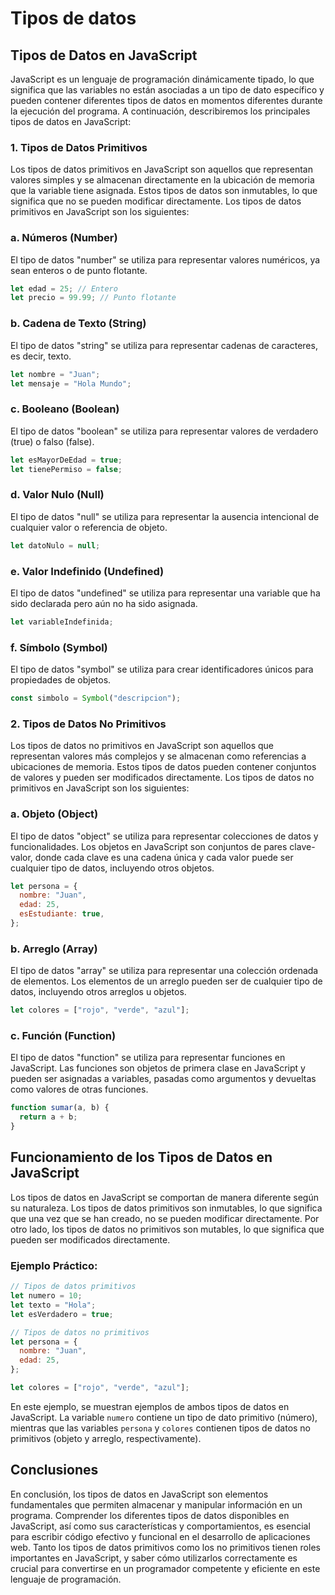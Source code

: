 # Tipos de datos

## Tipos de Datos en JavaScript

JavaScript es un lenguaje de programación dinámicamente tipado, lo que significa que las variables no están asociadas a un tipo de dato específico y pueden contener diferentes tipos de datos en momentos diferentes durante la ejecución del programa. A continuación, describiremos los principales tipos de datos en JavaScript:

### 1. Tipos de Datos Primitivos

Los tipos de datos primitivos en JavaScript son aquellos que representan valores simples y se almacenan directamente en la ubicación de memoria que la variable tiene asignada. Estos tipos de datos son inmutables, lo que significa que no se pueden modificar directamente. Los tipos de datos primitivos en JavaScript son los siguientes:

### a. Números (Number)

El tipo de datos "number" se utiliza para representar valores numéricos, ya sean enteros o de punto flotante.

```jsx
let edad = 25; // Entero
let precio = 99.99; // Punto flotante
```

### b. Cadena de Texto (String)

El tipo de datos "string" se utiliza para representar cadenas de caracteres, es decir, texto.

```jsx
let nombre = "Juan";
let mensaje = "Hola Mundo";
```

### c. Booleano (Boolean)

El tipo de datos "boolean" se utiliza para representar valores de verdadero (true) o falso (false).

```jsx
let esMayorDeEdad = true;
let tienePermiso = false;
```

### d. Valor Nulo (Null)

El tipo de datos "null" se utiliza para representar la ausencia intencional de cualquier valor o referencia de objeto.

```jsx
let datoNulo = null;
```

### e. Valor Indefinido (Undefined)

El tipo de datos "undefined" se utiliza para representar una variable que ha sido declarada pero aún no ha sido asignada.

```jsx
let variableIndefinida;
```

### f. Símbolo (Symbol)

El tipo de datos "symbol" se utiliza para crear identificadores únicos para propiedades de objetos.

```jsx
const simbolo = Symbol("descripcion");
```

### 2. Tipos de Datos No Primitivos

Los tipos de datos no primitivos en JavaScript son aquellos que representan valores más complejos y se almacenan como referencias a ubicaciones de memoria. Estos tipos de datos pueden contener conjuntos de valores y pueden ser modificados directamente. Los tipos de datos no primitivos en JavaScript son los siguientes:

### a. Objeto (Object)

El tipo de datos "object" se utiliza para representar colecciones de datos y funcionalidades. Los objetos en JavaScript son conjuntos de pares clave-valor, donde cada clave es una cadena única y cada valor puede ser cualquier tipo de datos, incluyendo otros objetos.

```jsx
let persona = {
  nombre: "Juan",
  edad: 25,
  esEstudiante: true,
};
```

### b. Arreglo (Array)

El tipo de datos "array" se utiliza para representar una colección ordenada de elementos. Los elementos de un arreglo pueden ser de cualquier tipo de datos, incluyendo otros arreglos u objetos.

```jsx
let colores = ["rojo", "verde", "azul"];
```

### c. Función (Function)

El tipo de datos "function" se utiliza para representar funciones en JavaScript. Las funciones son objetos de primera clase en JavaScript y pueden ser asignadas a variables, pasadas como argumentos y devueltas como valores de otras funciones.

```jsx
function sumar(a, b) {
  return a + b;
}
```

## Funcionamiento de los Tipos de Datos en JavaScript

Los tipos de datos en JavaScript se comportan de manera diferente según su naturaleza. Los tipos de datos primitivos son inmutables, lo que significa que una vez que se han creado, no se pueden modificar directamente. Por otro lado, los tipos de datos no primitivos son mutables, lo que significa que pueden ser modificados directamente.

### Ejemplo Práctico:

```jsx
// Tipos de datos primitivos
let numero = 10;
let texto = "Hola";
let esVerdadero = true;

// Tipos de datos no primitivos
let persona = {
  nombre: "Juan",
  edad: 25,
};

let colores = ["rojo", "verde", "azul"];
```

En este ejemplo, se muestran ejemplos de ambos tipos de datos en JavaScript. La variable `numero` contiene un tipo de dato primitivo (número), mientras que las variables `persona` y `colores` contienen tipos de datos no primitivos (objeto y arreglo, respectivamente).

## Conclusiones

En conclusión, los tipos de datos en JavaScript son elementos fundamentales que permiten almacenar y manipular información en un programa. Comprender los diferentes tipos de datos disponibles en JavaScript, así como sus características y comportamientos, es esencial para escribir código efectivo y funcional en el desarrollo de aplicaciones web. Tanto los tipos de datos primitivos como los no primitivos tienen roles importantes en JavaScript, y saber cómo utilizarlos correctamente es crucial para convertirse en un programador competente y eficiente en este lenguaje de programación.
